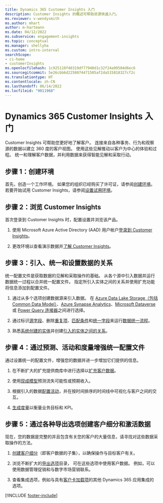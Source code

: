 ```yaml
---
title: Dynamics 365 Customer Insights 入门
description: Customer Insights 的概述可帮助资源快速入门。
ms.reviewer: v-wendysmith
ms.author: mhart
author: m-hartmann
ms.date: 04/12/2022
ms.subservice: engagement-insights
ms.topic: conceptual
ms.manager: shellyha
ms.custom: intro-internal
searchScope:
- ci-home
- customerInsights
ms.openlocfilehash: 1c925110f40319df77940d1c32f24a99504d6ec6
ms.sourcegitcommit: 5e26cbb6d2258074471505af2da515818327cf2c
ms.translationtype: HT
ms.contentlocale: zh-CN
ms.lasthandoff: 06/14/2022
ms.locfileid: "9011968"
---
```

# <a name="get-started-with-dynamics-365-customer-insights"></a>Dynamics 365 Customer Insights 入门

Customer Insights 可帮助您更好地了解客户。 连接来自各种事务、行为和观察源的数据以建立 360 度的客户视图。 使用这些见解推动以客户为中心的体验和过程。 统一和理解客户数据，并利用数据来获得智能见解和采取行动。

## <a name="step-1-create-an-environment"></a>步骤 1：创建环境

首先，创造一个工作环境。 如果您的组织已经购买了许可证，请参阅[创建环境](create-environment.md)。 若要开始试用 Customer Insights，请参阅[设置试用环境](trial-signup.md)。

## <a name="step-2-explore-customer-insights"></a>步骤 2：浏览 Customer Insights

首次登录到 Customer Insights 时，配置设置并浏览该产品。

1. 使用 Microsoft Azure Active Directory (AAD) 用户帐户[登录到 Customer Insights](https://home.ci.ai.dynamics.com)。

1. 更改环境以查看演示数据并[了解 Customer Insights](home.md)。

## <a name="step-3-ingest-unify-and-set-up-relationships-for-your-data"></a>步骤 3：引入、统一和设置数据的关系

统一配置文件是获取数据的见解和采取操作的基础。 从各个源中引入数据并运行数据统一过程以合并统一配置文件。 指定所引入实体之间的关系并使用扩充功能将信息添加到配置文件。

1. 通过从多个选项创建数据源来引入数据。 在 [Azure Data Lake Storage（包括 Common Data Model）](connect-common-data-model.md)、[Azure Synapse Analytics](connect-synapse.md)、[Microsoft Dataverse](connect-dataverse-managed-lake.md) 或 [Power Query 连接器](connect-power-query.md)之间进行选择。

1. 通过标识[源字段](map-entities.md)、删除[重复项](remove-duplicates.md)、[匹配条件](match-entities.md)和[统一字段](merge-entities.md)来运行[数据统一流程](data-unification.md)。

1. 熟悉[系统创建的实体](entities.md)并创建[引入的实体之间的关系](relationships.md)。

## <a name="step-4-enhance-unified-profiles-with-predictions-activities-and-measures"></a>步骤 4：通过预测、活动和度量增强统一配置文件

通过设置统一的配置文件，增强您的数据并进一步增加它们提供的信息。

1. 在不断扩大的扩充提供商库中进行选择以[扩充客户数据](enrichment-hub.md)。

1. 使用[现成模型](predictions-overview.md)预测流失可能性或预期收入。

1. 根据引入的数据[配置活动](activities.md)，并在按时间排序的时间线中可视化与客户之间的交互。

1. [生成度量](measures.md)以衡量业务目标和 KPI。

## <a name="step-5-create-segments-and-activate-data-through-various-export-options"></a>步骤 5：通过各种导出选项创建客户细分和激活数据

现在，您的数据是完整的并且包含有关您的客户的大量信息，请寻找对这些数据采取操作的方法。

1. [创建客户细分](segments.md)（即客户数据的子集），以确保操作与目标客户有关。

1. 浏览不断扩大的[导出选项](export-destinations.md)目录， 可在这些选项中使用客户数据。 例如，可以使用数据管理促销和与数字市场营销联系。

1. 查看集成选项，例如与具有[客户卡加载项](customer-card-add-in.md)的其他 Dynamics 365 应用集成的选项。  


[!INCLUDE [footer-include](includes/footer-banner.md)]
